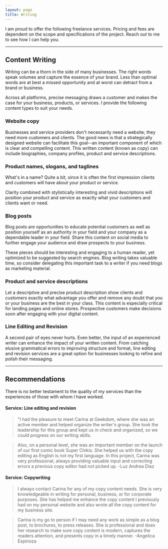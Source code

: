 ```yaml
---
layout: page
title: Writing
---
```



I am proud to offer the following freelance services. Pricing and fees are dependent on the scope and specifications of the project. Reach out to me to see how I can help you. 

* * * 

## Content Writing 


Writing can be a thorn in the side of many businesses.
The right words speak volumes and capture the essence of your brand. Less than optimal words are at best a missed opportunity and at worst can detract from a brand or business. 


Across all platforms, precise messaging draws a customer and makes the case for your business, products, or services. I provide the following content types to suit your needs. 

 

### Website copy

Businesses and service providers don't necessarily need a website; they need more customers and clients. The good news is that a strategically designed website can facilitate this goal--an important component of which is clear and compelling content. This written content (known as copy) can include biographies, company profiles, product and service descriptions. 


### Product names, slogans, and taglines

What's in a name? Quite a bit, since it is often the first impression clients and customers will have about your product or service. 

Clarity combined with stylistically interesting and vivid descriptions will position your product and service as exactly what your customers and clients want or need. 



### Blog posts


Blog posts are opportunities to educate potential customers as well as position yourself as an authority in your field and your company as a dependable leader in your field. Share this content on social media to further engage your audience and draw prospects to your business. 

These pieces should be interesting and engaging to a human reader, yet optimized to be suggested by search engines. Blog writing takes valuable time, so consider delegating this important task to a writer if you need blogs as marketing material. 

### Product and service descriptions

Let a descriptive and precise product description show clients and customers exactly what advantage you offer and remove any doubt that you or your business are the best in your class. This content is especially critical for landing pages and online stores. Prospective customers make decisions soon after engaging with your digital content. 


### Line Editing and Revision

A second pair of eyes never hurts. Even better, the input of an experienced writer can enhance the impact of your written content. From catching elusive grammatical errors to improving structure and format, line editing and revision services are a great option for businesses looking to refine and polish their messaging. 


* * * 

## Recommendations

There is no better testament to the quality of my services than the experiences of those with whom I have worked.



#### Service: Line editing and revision


> "I had the pleasure to meet Carina at Geekdom, where she was an active member and helped organize the writer's group. She took the leadership for this group and kept us in check and organized, so we could progress on our writing skills.

>Also, on a personal level, she was an important member on the launch of our first comic book Super Chikis. She helped us with the copy editing as English is not my first language. In this project, Carina was very professional, always providing valuable input and correcting errors a previous copy editor had not picked up. -Luz Andrea Diaz


#### Service: Copywriting

<!--- In general, Carina is a very motivated and detail oriented team mate, where she will be a valuable asset in any team she joins." --->


> I always contact Carina for any of my copy content needs. She is very knowledgeable in writing for personal, business, or for corporate purposes. She has helped me enhance the copy content I previously had on my personal website and also wrote all the copy content for my business site.   

>Carina is my go to person if I may need any work as simple as a blog post, to brochures, to press releases. She is professional and does her research to make sure copy content is modern, captures the readers attention, and presents copy in a timely manner. -Angelica Espinoza
